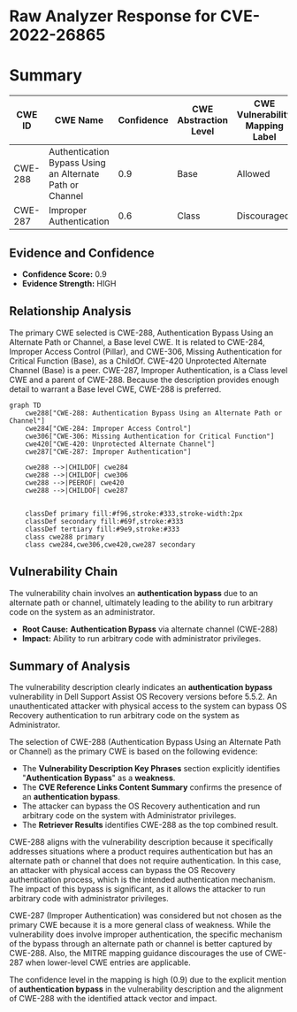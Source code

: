 # Raw Analyzer Response for CVE-2022-26865

# Summary
| CWE ID | CWE Name | Confidence | CWE Abstraction Level | CWE Vulnerability Mapping Label | CWE-Vulnerability Mapping Notes |
|---|---|---|---|---|---|
| CWE-288 | Authentication Bypass Using an Alternate Path or Channel | 0.9 | Base | Allowed | Primary CWE |
| CWE-287 | Improper Authentication | 0.6 | Class | Discouraged | Secondary Candidate |

## Evidence and Confidence

*   **Confidence Score:** 0.9
*   **Evidence Strength:** HIGH

## Relationship Analysis
The primary CWE selected is CWE-288, Authentication Bypass Using an Alternate Path or Channel, a Base level CWE. It is related to CWE-284, Improper Access Control (Pillar), and CWE-306, Missing Authentication for Critical Function (Base), as a ChildOf. CWE-420 Unprotected Alternate Channel (Base) is a peer.
CWE-287, Improper Authentication, is a Class level CWE and a parent of CWE-288. Because the description provides enough detail to warrant a Base level CWE, CWE-288 is preferred.

```mermaid
graph TD
    cwe288["CWE-288: Authentication Bypass Using an Alternate Path or Channel"]
    cwe284["CWE-284: Improper Access Control"]
    cwe306["CWE-306: Missing Authentication for Critical Function"]
    cwe420["CWE-420: Unprotected Alternate Channel"]
    cwe287["CWE-287: Improper Authentication"]

    cwe288 -->|CHILDOF| cwe284
    cwe288 -->|CHILDOF| cwe306
    cwe288 -->|PEEROF| cwe420
    cwe288 -->|CHILDOF| cwe287
    

    classDef primary fill:#f96,stroke:#333,stroke-width:2px
    classDef secondary fill:#69f,stroke:#333
    classDef tertiary fill:#9e9,stroke:#333
    class cwe288 primary
    class cwe284,cwe306,cwe420,cwe287 secondary
```

## Vulnerability Chain
The vulnerability chain involves an **authentication bypass** due to an alternate path or channel, ultimately leading to the ability to run arbitrary code on the system as an administrator.
- **Root Cause:** **Authentication Bypass** via alternate channel (CWE-288)
- **Impact:** Ability to run arbitrary code with administrator privileges.

## Summary of Analysis
The vulnerability description clearly indicates an **authentication bypass** vulnerability in Dell Support Assist OS Recovery versions before 5.5.2. An unauthenticated attacker with physical access to the system can bypass OS Recovery authentication to run arbitrary code on the system as Administrator.

The selection of CWE-288 (Authentication Bypass Using an Alternate Path or Channel) as the primary CWE is based on the following evidence:

*   The **Vulnerability Description Key Phrases** section explicitly identifies "**Authentication Bypass**" as a **weakness**.
*   The **CVE Reference Links Content Summary** confirms the presence of an **authentication bypass**.
*   The attacker can bypass the OS Recovery authentication and run arbitrary code on the system with Administrator privileges.
*   The **Retriever Results** identifies CWE-288 as the top combined result.

CWE-288 aligns with the vulnerability description because it specifically addresses situations where a product requires authentication but has an alternate path or channel that does not require authentication. In this case, an attacker with physical access can bypass the OS Recovery authentication process, which is the intended authentication mechanism. The impact of this bypass is significant, as it allows the attacker to run arbitrary code with administrator privileges.

CWE-287 (Improper Authentication) was considered but not chosen as the primary CWE because it is a more general class of weakness. While the vulnerability does involve improper authentication, the specific mechanism of the bypass through an alternate path or channel is better captured by CWE-288. Also, the MITRE mapping guidance discourages the use of CWE-287 when lower-level CWE entries are applicable.

The confidence level in the mapping is high (0.9) due to the explicit mention of **authentication bypass** in the vulnerability description and the alignment of CWE-288 with the identified attack vector and impact.
